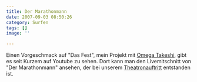 ```yaml
---
title: Der Marathonmann
date: 2007-09-03 08:50:26
category: Surfen
tags: []
image: ''

---
```


Einen Vorgeschmack auf "Das Fest", mein Projekt mit [Omega Takeshi](http://www.myspace.com/88komaflash), gibt es seit Kurzem auf Youtube zu sehen. Dort kann man den Livemitschnitt von "Der Marathonmann" ansehen, der bei unserem [Theatronauftritt](http://www.the-groundzero.com/tag/snwt) entstanden ist.
